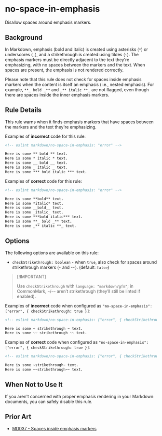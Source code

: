 # no-space-in-emphasis

Disallow spaces around emphasis markers.

## Background

In Markdown, emphasis (bold and italic) is created using asterisks (`*`) or underscores (`_`), and a strikethrough is created using tildes (`~`). The emphasis markers must be directly adjacent to the text they're emphasizing, with no spaces between the markers and the text. When spaces are present, the emphasis is not rendered correctly.

Please note that this rule does not check for spaces inside emphasis markers when the content is itself an emphasis (i.e., nested emphasis). For example, `**_ bold _**` and `_** italic **_` are not flagged, even though there are spaces inside the inner emphasis markers.

## Rule Details

This rule warns when it finds emphasis markers that have spaces between the markers and the text they're emphasizing.

Examples of **incorrect** code for this rule:

```markdown
<!-- eslint markdown/no-space-in-emphasis: "error" -->

Here is some ** bold ** text.
Here is some * italic * text.
Here is some __ bold __ text.
Here is some _ italic _ text.
Here is some *** bold italic *** text.
```

Examples of **correct** code for this rule:

```markdown
<!-- eslint markdown/no-space-in-emphasis: "error" -->

Here is some **bold** text.
Here is some *italic* text.
Here is some __bold__ text.
Here is some _italic_ text.
Here is some ***bold italic*** text.
Here is some **_ bold _** text.
Here is some _** italic **_ text.
```

## Options

The following options are available on this rule:

* `checkStrikethrough: boolean` - when `true`, also check for spaces around strikethrough markers (`~` and `~~`). (default: `false`)

> [!IMPORTANT] <!-- eslint-disable-line -- This should be fixed in https://github.com/eslint/markdown/issues/294 -->
>
> Use `checkStrikethrough` with `language: "markdown/gfm"`; in CommonMark, `~`/`~~` aren’t strikethrough (they’ll still be linted if enabled).

Examples of **incorrect** code when configured as `"no-space-in-emphasis": ["error", { checkStrikethrough: true }]`:

```markdown
<!-- eslint markdown/no-space-in-emphasis: ["error", { checkStrikethrough: true }] -->

Here is some ~ strikethrough ~ text.
Here is some ~~ strikethrough ~~ text.
```

Examples of **correct** code when configured as `"no-space-in-emphasis": ["error", { checkStrikethrough: true }]`:

```markdown
<!-- eslint markdown/no-space-in-emphasis: ["error", { checkStrikethrough: true }] -->

Here is some ~strikethrough~ text.
Here is some ~~strikethrough~~ text.
```

## When Not to Use It

If you aren't concerned with proper emphasis rendering in your Markdown documents, you can safely disable this rule.

## Prior Art

* [MD037 - Spaces inside emphasis markers](https://github.com/DavidAnson/markdownlint/blob/main/doc/md037.md)